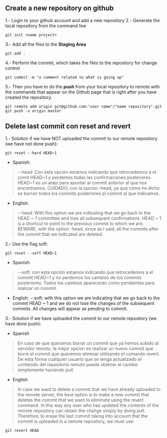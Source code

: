 ## Create a new repository on github

1.- Login to your github account and add a new repository
2.- Generate the local repository from the command line
```
git init <name project>
```
 3.- Add all the files to the **Staging Area**
 ```
git add .
```
4.- Perform the commit, which takes the files to the repository for change control
```
git commit -m "a comment related to what is going up"
```
5.- Then you have to do the **push** from your local repository to remote with the commands that appear on the Github page that is right after you have created the repository.
```
git remote add origin git@github.com:"user name"/"name repository".git
git push -u origin master
```

## Delete last commit con reset and revert

1.- Solution if we have NOT uploaded the commit to our remote repository (we have not done push):
```
git reset --hard HEAD~1
```
* Spanish:
> --head: Con esta opción estamos indicando que retrocedemos a el comit HEAD~1 y perdemos todas las confirmaciones posteriores. HEAD~1 es un atajo para apuntar al commit anterior al que nos encontramos. CUIDADO, con la opcion –head, ya que como he dicho se borran todos los commits posteriores al commit al que indicamos.

* English:
> --head: With this option we are indicating that we go back to the HEAD ~ 1 committee and lose all subsequent confirmations. HEAD ~ 1 is a shortcut to point to the previous commit to which we are. BEWARE, with the option -head, since as I said, all the commits after the commit that we indicated are deleted.

2.- Use the flag soft:
```
git reset --soft HEAD~1
```

* Spanish:
> --soft: con esta opción estamos indicando que retrocedemos a el commit HEAD~1 y no perdemos los cambios de los commits posteriores. Todos los cambios aparecerán como pendientes para realizar un commit.

* English:
--soft: with this option we are indicating that we go back to the commit HEAD ~ 1 and we do not lose the changes of the subsequent commits. All changes will appear as pending to commit.

3.- Solution if we have uploaded the commit to our remote repository (we have done push):

* Spanish
>En caso de que queramos borrar un commit que ya hemos subido al servidor remoto, la mejor opcion es realizar un nuevo commit que borre el commit que queremos eliminar utilizando el comando revert. De esta forma cualquier usuario que se tenga actualizado el contenido del repositorio remoto puede obtener el cambio simplemente haciendo pull.

* English

> In case we want to delete a commit that we have already uploaded to the remote server, the best option is to make a new commit that deletes the commit that we want to eliminate using the revert command. In this way any user who has updated the contents of the remote repository can obtain the change simply by doing pull. Therefore, to erase the last commit taking into account that the commit is uploaded in a remote repository, we must use:
```
git revert HEAD
```
